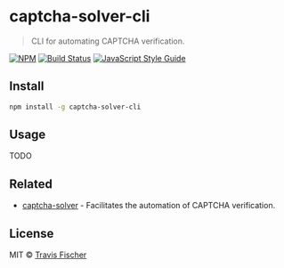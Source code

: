 # captcha-solver-cli

> CLI for automating CAPTCHA verification.

[![NPM](https://img.shields.io/npm/v/captcha-solver-cli.svg)](https://www.npmjs.com/package/captcha-solver-cli) [![Build Status](https://travis-ci.com/transitive-bullshit/captcha-solver.svg?branch=master)](https://travis-ci.com/transitive-bullshit/captcha-solver) [![JavaScript Style Guide](https://img.shields.io/badge/code_style-standard-brightgreen.svg)](https://standardjs.com)

## Install

```bash
npm install -g captcha-solver-cli
```

## Usage

TODO

## Related

-   [captcha-solver](https://github.com/transitive-bullshit/captcha-solver) - Facilitates the automation of CAPTCHA verification.

## License

MIT © [Travis Fischer](https://github.com/transitive-bullshit)
